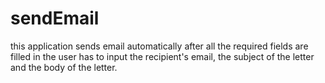 # sendEmail
this application sends email automatically after all the required fields are filled in
the user has to input the recipient's email, the subject of the letter and the body of the letter.
